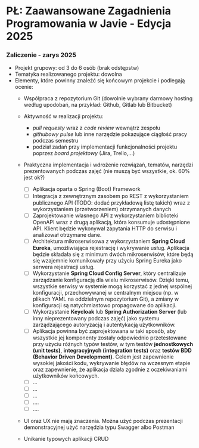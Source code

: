 # PŁ: Zaawansowane Zagadnienia Programowania w Javie - Edycja 2025

### Zaliczenie - zarys 2025

- Projekt grupowy: od 3 do 6 osób (brak odstępstw)
- Tematyka realizowanego projektu: dowolna
- Elementy, które powinny znaleźć się końcowym projekcie i podlegają ocenie:
    - Współpraca z repozytorium Git (dowolnie wybrany darmowy hosting według upodobań, na przykład: Github, Gitlab lub Bitbucket)
    -   Aktywność w realizacji projektu: 
	    - *pull requesty* wraz z *code review* wewnątrz zespołu 
	    - *githubowy pulse* lub inne narzędzie pokazujące ciągłość pracy podczas semestru
	    - podział zadań przy implementacji funkcjonalności projektu poprzez *board projektowy* (Jira, Trello,...)
	  
    - Praktyczna implementacja i wdrożenie rozwiązań, tematów, narzędzi prezentowanych podczas zajęć (nie muszą być wszystkie, ok. 60% jest ok?)
		 - [ ] Aplikacja oparta o Spring (Boot) Framework 
		 - [ ] Integracja z zewnętrznym zasobem po REST z wykorzystaniem publicznego API (TODO: dodać przykładową listę takich) wraz z wykorzystaniem (przetworzeniem) otrzymanych danych 
		 - [ ] Zaprojektowanie własnego API z wykorzystaniem biblioteki OpenAPI wraz z drugą aplikacją, która konsumuje udostępnione API. Klient będzie wykonywał zapytania HTTP do serwisu i analizował otrzymane dane.
		 - [ ] Architektura mikroserwisowa z wykorzystaniem **Spring Cloud Eureka**, umożliwiająca rejestrację i wykrywanie usług. Aplikacja będzie składała się z minimum dwóch mikroserwisów, które będą się wzajemnie komunikowały przy użyciu Spring Eureka jako serwera rejestracji usług.
		 - [ ] Wykorzystanie **Spring Cloud Config Server**, który centralizuje zarządzanie konfiguracją dla wielu mikroserwisów. Dzięki temu, wszystkie serwisy w systemie mogą korzystać z jednej wspólnej konfiguracji, przechowywanej w centralnym miejscu (np. w plikach YAML na oddzielnym repozytorium Git), a zmiany w konfiguracji są natychmiastowo propagowane do aplikacji.
		 - [ ] Wykorzystanie **Keycloak** lub **Spring Authorization Server** (lub inny nieprezentowany podczas zajęć)  jako systemu zarządzającego autoryzacją i autentykacją użytkowników.
		 - [ ] Aplikacja powinna być zaprojektowana w taki sposób, aby wszystkie jej komponenty zostały odpowiednio przetestowane przy użyciu różnych typów testów, w tym testów **jednostkowych (unit tests)**, **integracyjnych (integration tests)** oraz **testów BDD (Behavior Driven Development)**. Celem jest zapewnienie wysokiej jakości kodu, wykrywanie błędów na wczesnym etapie oraz zapewnienie, że aplikacja działa zgodnie z oczekiwaniami użytkowników końcowych.
		 - [ ] ...
		 - [ ] ...
		 - [ ] ...
		 - [ ] ....
		 - [ ] ....
    - UI oraz UX nie mają znaczenia. Można użyć podczas prezentacji demonstracyjnej użyć narzędzia typu Swagger albo Postman  
    - Unikanie typowych aplikacji CRUD
